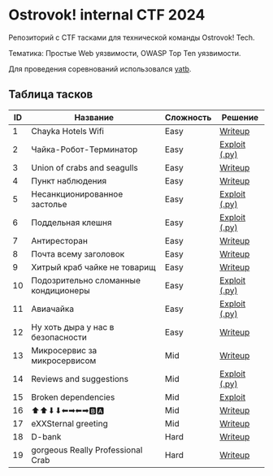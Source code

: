 # Ostrovok! internal CTF 2024

Репозиторий с CTF тасками для технической команды Ostrovok! Tech.

Тематика: Простые Web уязвимости, OWASP Top Ten уязвимости.

Для проведения соревнований использовался [yatb](https://github.com/kksctf/yatb/tree/feature/dynamic-tasks).

## Таблица тасков

| ID  | Название                             | Сложность | Решение                                                                |
| --- | ------------------------------------ | --------- | ---------------------------------------------------------------------- |
| 1   | Chayka Hotels Wifi                   | Easy      | [Writeup](tasks/web/task1_adminadmin/solution/writeup.md)              |
| 2   | Чайка-Робот-Терминатор               | Easy      | [Exploit (.py)](tasks/web/task2_autorobot/solution/solve.py)           |
| 3   | Union of crabs and seagulls          | Easy      | [Writeup](tasks/web/task3_unioncrabs/solution/writeup.md)              |
| 4   | Пункт наблюдения                     | Easy      | [Writeup](tasks/web/task4_cameraman/solution/writeup.md)               |
| 5   | Несанкционированное застолье         | Easy      | [Exploit (.py)](tasks/web/task5_buffet/solution/solve.py)              |
| 6   | Поддельная клешня                    | Easy      | [Exploit (.py)](tasks/web/task6_closedparty/solution/solve.py)         |
| 7   | Антиресторан                         | Easy      | [Writeup](tasks/web/task7_antirestaurant/solution/writeup.md)          |
| 8   | Почта всему заголовок                | Easy      | [Writeup](tasks/web/task8_headerschall/solution/writeup.md)            |
| 9   | Хитрый краб чайке не товарищ         | Easy      | [Writeup](tasks/web/task9_cacheserver/solution/writeup.md)             |
| 10  | Подозрительно сломанные кондиционеры | Easy      | [Exploit (.py)](tasks/web/task10_brokenconditioner/solution/sploit.py) |
| 11  | Авиачайка                            | Easy      | [Exploit (.py)](tasks/web/task11_aviachaika/solution/brek.py)          |
| 12  | Ну хоть дыра у нас в безопасности    | Easy      | [Writeup](tasks/web/task12_social/solution/readme.md)                  |
| 13  | Микросервис за микросервисом         | Mid       | [Writeup](tasks/web/task13_microservices/solution/Readme.md)           |
| 14  | Reviews and suggestions              | Mid       | [Exploit (.py)](tasks/web/task14_reviews/solution/solve.py)            |
| 15  | Broken dependencies                  | Mid       | [Exploit](tasks/web/task15_broken_dependencies/solution/)              |
| 16  | ⬆⬆⬇⬇⬅➡⬅➡🅱🅰                           | Mid       | [Writeup](tasks/web/task16_konami/solution/writeup.md)                 |
| 17  | eXXSternal greeting                  | Mid       | [Writeup](tasks/web/task17_new_year/solution/readme.md)                                                                       |
| 18  | D-bank                               | Hard      | [Writeup](tasks/web/task18_D-bank/solution/writeup.md)                 |
| 19  | gorgeous Really Professional Crab    | Hard      | [Writeup](tasks/web/task20_grpc/solution/writeup.md)                   |
